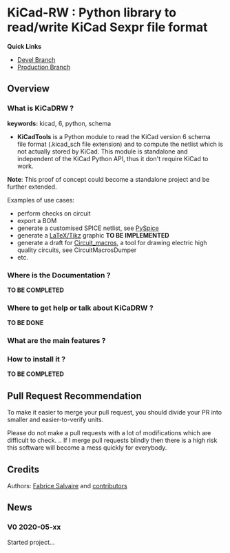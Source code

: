 # KiCad-RW : Python library to read/write KiCad Sexpr file format

**Quick Links**

  - [Devel Branch](https://github.com/FabriceSalvaire/kicad-rw/tree/devel)
  - [Production Branch](https://github.com/FabriceSalvaire/kicad-rw/tree/master)

## Overview

### What is KiCaDRW ?

**keywords:** kicad, 6, python, schema

  - **KiCadTools** is a Python module to read the KiCad version 6 schema  
    file format (<span class="title-ref">.kicad\_sch</span> file extension) and to compute the
    netlist which is not actually stored by KiCad. This module is standalone and independent of the
    KiCad Python API, thus it don't require KiCad to work.

**Note**: This proof of concept could become a standalone project and be further extended.

Examples of use cases:

  - perform checks on circuit
  - export a BOM
  - generate a customised SPICE netlist, see [PySpice](https://github.com/FabriceSalvaire/PySpice)
  - generate a [LaTeX/Tikz](https://ctan.org/pkg/pgf?lang=en) graphic **TO BE IMPLEMENTED**
  - generate a draft for [Circuit\_macros](https://ece.uwaterloo.ca/~aplevich/Circuit_macros), a
    tool for drawing electric high quality circuits, see
    <span class="title-ref">CircuitMacrosDumper</span>
  - etc.

### Where is the Documentation ?

**TO BE COMPLETED**

### Where to get help or talk about KiCaDRW ?

**TO BE DONE**

### What are the main features ?

### How to install it ?

**TO BE COMPLETED**

## Pull Request Recommendation

To make it easier to merge your pull request, you should divide your PR into smaller and
easier-to-verify units.

Please do not make a pull requests with a lot of modifications which are difficult to check. .. If I
merge pull requests blindly then there is a high risk this software will become a mess quickly for
everybody.

## Credits

Authors: [Fabrice Salvaire](http://fabrice-salvaire.fr) and
[contributors](https://github.com/FabriceSalvaire/kicad-rw/blob/master/CONTRIBUTORS.md)

## News

### V0 2020-05-xx

Started project...
